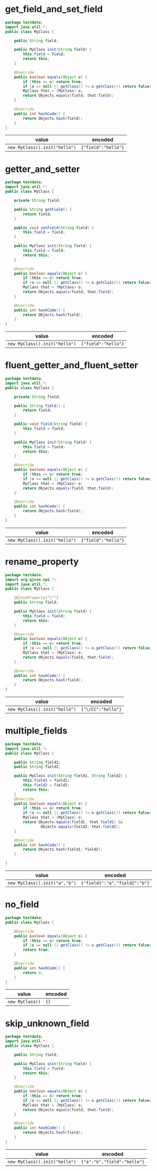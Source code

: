 # get_field_and_set_field

```java
package testdata;
import java.util.*;
public class MyClass {

    public String field;

    public MyClass init(String field) {
        this.field = field;
        return this;
    }

    @Override
    public boolean equals(Object o) {
        if (this == o) return true;
        if (o == null || getClass() != o.getClass()) return false;
        MyClass that = (MyClass) o;
        return Objects.equals(field, that.field);
    }

    @Override
    public int hashCode() {
        return Objects.hash(field);
    }
}
```

| value | encoded |
| ---   | ---     |
| `new MyClass().init("hello")` | `{"field":"hello"}` |

# getter_and_setter

```java
package testdata;
import java.util.*;
public class MyClass {

    private String field;

    public String getField() {
        return field;
    }

    public void setField(String field) {
        this.field = field;
    }

    public MyClass init(String field) {
        this.field = field;
        return this;
    }

    @Override
    public boolean equals(Object o) {
        if (this == o) return true;
        if (o == null || getClass() != o.getClass()) return false;
        MyClass that = (MyClass) o;
        return Objects.equals(field, that.field);
    }

    @Override
    public int hashCode() {
        return Objects.hash(field);
    }
}
```

| value | encoded |
| ---   | ---     |
| `new MyClass().init("hello")` | `{"field":"hello"}` |

# fluent_getter_and_fluent_setter

```java
package testdata;
import java.util.*;
public class MyClass {

    private String field;

    public String field() {
        return field;
    }

    public void field(String field) {
        this.field = field;
    }

    public MyClass init(String field) {
        this.field = field;
        return this;
    }

    @Override
    public boolean equals(Object o) {
        if (this == o) return true;
        if (o == null || getClass() != o.getClass()) return false;
        MyClass that = (MyClass) o;
        return Objects.equals(field, that.field);
    }

    @Override
    public int hashCode() {
        return Objects.hash(field);
    }
}
```

| value | encoded |
| ---   | ---     |
| `new MyClass().init("hello")` | `{"field":"hello"}` |

# rename_property

```java
package testdata;
import org.qjson.spi.*;
import java.util.*;
public class MyClass {

    @QJsonProperty("\"")
    public String field;

    public MyClass init(String field) {
        this.field = field;
        return this;
    }

    @Override
    public boolean equals(Object o) {
        if (this == o) return true;
        if (o == null || getClass() != o.getClass()) return false;
        MyClass that = (MyClass) o;
        return Objects.equals(field, that.field);
    }

    @Override
    public int hashCode() {
        return Objects.hash(field);
    }
}
```

| value | encoded |
| ---   | ---     |
| `new MyClass().init("hello")` | `{"\/CC":"hello"}` |

# multiple_fields


```java
package testdata;
import java.util.*;
public class MyClass {

    public String field1;
    public String field2;

    public MyClass init(String field1, String field2) {
        this.field1 = field1;
        this.field2 = field2;
        return this;
    }
    @Override
    public boolean equals(Object o) {
        if (this == o) return true;
        if (o == null || getClass() != o.getClass()) return false;
        MyClass that = (MyClass) o;
        return Objects.equals(field1, that.field1) &&
                Objects.equals(field2, that.field2);
    }

    @Override
    public int hashCode() {
        return Objects.hash(field1, field2);
    }

}
```

| value | encoded |
| ---   | ---     |
| `new MyClass().init("a","b")` | `{"field1":"a","field2":"b"}` |

# no_field

```java
package testdata;
public class MyClass {

    @Override
    public boolean equals(Object o) {
        if (this == o) return true;
        if (o == null || getClass() != o.getClass()) return false;
        return true;
    }

    @Override
    public int hashCode() {
        return 0;
    }
}
```

| value | encoded |
| ---   | ---     |
| `new MyClass()` | `{}` |

# skip_unknown_field

```java
package testdata;
import java.util.*;
public class MyClass {

    public String field;

    public MyClass init(String field) {
        this.field = field;
        return this;
    }

    @Override
    public boolean equals(Object o) {
        if (this == o) return true;
        if (o == null || getClass() != o.getClass()) return false;
        MyClass that = (MyClass) o;
        return Objects.equals(field, that.field);
    }

    @Override
    public int hashCode() {
        return Objects.hash(field);
    }
}
```

| value | encoded |
| ---   | ---     |
| `new MyClass().init("hello")` | `{"a":"b","field":"hello"}` |